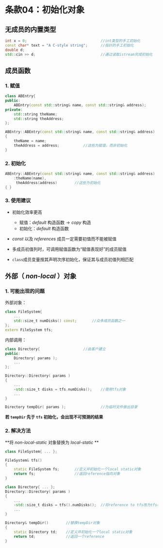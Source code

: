 # 条款04：初始化对象

## 无成员的内置类型

```C++
int x = 0;									//int类型的手工初始化
const char* text = "A C-style string";		//指针的手工初始化
double d;
std::cin >> d;								//通过读取istream完成初始化
```



## 成员函数

### 1. 赋值

```C++
class ABEntry{
public:
    ABEntry(const std::string& name, const std::string& address);
private:
    std::string theName;
    std::string theAddress;
};

ABEntry::ABEntry(const std::string& name, const std::string& address)
{
	theName = name;
    theAddress = address;			//这些为赋值，而非初始化
}
```



### 2. 初始化

```C++
ABEntry::ABEntry(const std::string& name, const std::string& address)
    :theName(name),
	 theAddress(address)		//这些为初始化
{ }
```



### 3. 使用建议

+ 初始化效率更高
  + 赋值：$default$ 构造函数$→copy$ 构造
  + 初始化：$default$ 构造函数

+ $const$ 以及 $references$ 成员一定需要初值而不能被赋值

+ 多成员初值列时，可调用赋值函数为“赋值表现好”的成员赋值

+ `class​` 成员变量按其声明次序初始化，保证其与成员初值列相匹配



## 外部（ $non$-$local$ ）对象

### 1. 可能出现的问题

外部对象：

```C++
class FileSystem{
    ...
    std::size_t numDisks() const;		//众多成员函数之一
};
extern FileSystem tfs;
```

内部调用：

```C++
class Directory{					//由客户建立
public:
    Directory( params );
    ...
};

Directory::Directory( params )
{
    ...
    ·std::size_t disks = tfs.numDisks();	//使用tfs对象
    ...
}

Directory tempDir( params );				//为临时文件做出目录
```

**若 `tempDir` 先于 `tfs` 初始化，会出现不可预测的结果**



### 2. 解决方法

**将 $non$-$local$-$static$ 对象替换为 $local$-$static$ **

```C++
class FileSystem{ ... };

FileSystem& tfs()
{
    static FileSystem fs;		//定义并初始化一个local static对象
    return fs;					//返回reference指向对象
}

class Directory{ ... };
Directory::Directory( params )
{
    ...
    ·std::size_t disks = tfs().numDisks();	//将reference to tfs改为tfs()
    ...
}

Directory& tempDir()		//替换tempDir对象
{
    static Directory td;	//定义并初始化一个local static对象
    return td;				//返回一个reference
}
```

